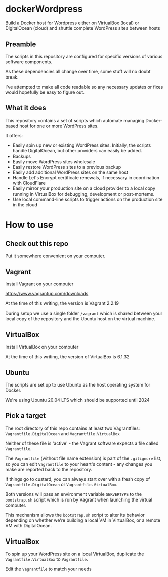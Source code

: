 # dockerWordpress

Build a Docker host for Wordpress either on VirtualBox (local) or DigitalOcean (cloud) and shuttle complete WordPress sites between hosts

## Preamble

The scripts in this repository are configured for specific versions of various software components. 

As these dependencies all change over time, some stuff will no doubt break.

I've attempted to make all code readable so any necessary updates or fixes would hopefully be easy to figure out.

## What it does

This repository contains a set of scripts which automate managing Docker-based host for one or more WordPress sites. 

It offers:

- Easily spin up new or existing WordPress sites. Initially, the scripts handle DigitalOcean, but other providers can easily be added.
- Backups
- Easily move WordPress sites wholesale 
- Easily restore WordPress sites to a previous backup
- Easily add additional WordPress sites on the same host
- Handle Let's Encrypt certificate renewals, if necessary in coordination with CloudFlare
- Easily mirror your production site on a cloud provider to a local copy running in VirtualBox for debugging, development or post-mortems.
- Use local command-line scripts to trigger actions on the production site in the cloud

# How to use

## Check out this repo

Put it somewhere convenient on your computer.

## Vagrant

Install Vagrant on your computer

https://www.vagrantup.com/downloads

At the time of this writing, the version is Vagrant 2.2.19

During setup we use a single folder `/vagrant` which is shared between your local copy of the repository and the Ubuntu host on the virtual machine.

## VirtualBox

Install VirtualBox on your computer

At the time of this writing, the version of VirtualBox is 6.1.32

## Ubuntu

The scripts are set up to use Ubuntu as the host operating system for Docker.

We're using Ubuntu 20.04 LTS which should be supported until 2024

## Pick a target

The root directory of this repo contains at least two Vagrantfiles: `Vagrantfile.DigitalOcean` and `Vagrantfile.VirtualBox`

Neither of these file is 'active' - the Vagrant software expects a file called `Vagrantfile`. 

The `Vagrantfile` (without file name extension) is part of the `.gitignore` list, so you can edit `Vagrantfile` to your heart's content - any changes you make are reported back to the repository.

If things go to custard, you can always start over with a fresh copy of `Vagrantfile.DigitalOcean` or `Vagrantfile.VirtualBox`.

Both versions will pass an environment variable `SERVERTYPE` to the `bootstrap.sh` script which is run by Vagrant when launching the virtual computer.

This mechanism allows the `bootstrap.sh` script to alter its behavior depending on whether we're building a local VM in VirtualBox, or a remote VM with DigitalOcean.

## VirtualBox

To spin up your WordPress site on a local VirtualBox, duplicate the `Vagrantfile.VirtualBox` to `Vagrantfile`.

Edit the `Vagrantfile` to match your needs


